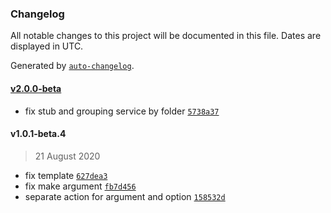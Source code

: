 ### Changelog

All notable changes to this project will be documented in this file. Dates are displayed in UTC.

Generated by [`auto-changelog`](https://github.com/CookPete/auto-changelog).

#### [v2.0.0-beta](https://github.com/axmad386/napim-cli/compare/v1.0.1-beta.4...v2.0.0-beta)

- fix stub and grouping service by folder [`5738a37`](https://github.com/axmad386/napim-cli/commit/5738a37e236d2016e36c84ff77c2537208479eff)

#### v1.0.1-beta.4

> 21 August 2020

- fix template [`627dea3`](https://github.com/axmad386/napim-cli/commit/627dea317516190072db2f009ecb985772dff7c5)
- fix make argument [`fb7d456`](https://github.com/axmad386/napim-cli/commit/fb7d456e4066fce67ac0872d09bbd42d81222ec7)
- separate action for argument and option [`158532d`](https://github.com/axmad386/napim-cli/commit/158532dd72dc0f72414d423eceb408cec6bf71dd)
